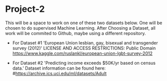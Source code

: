 # Project-2
This will be a space to work on one of these two datasets below. 
One will be chosen to do supervised Machine Learning. After Choosing a Dataset, all work will be commited to Github, maybe using a different repository.

- For Dataset #1 'European Union lesbian, gay, bisexual and transgender survey (2012)' LICENSE AND ACCESS RESTRICTIONS: Public Domain
https://www.kaggle.com/ruslankl/european-union-lgbt-survey-2012


- For Dataset #2 'Predicting income exceeds $50K/yr based on census data.' Dataset information can be found here:
#https://archive.ics.uci.edu/ml/datasets/Adult

